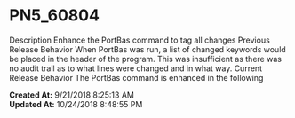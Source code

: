 # PN5_60804

Description Enhance the PortBas command to tag all changes Previous Release Behavior When PortBas was run, a list of changed keywords would be placed in the header of the program. This was insufficient as there was no audit trail as to what lines were changed and in what way. Current Release Behavior The PortBas command is enhanced in the following   

**Created At:** 9/21/2018 8:25:13 AM  
**Updated At:** 10/24/2018 8:48:55 PM  

